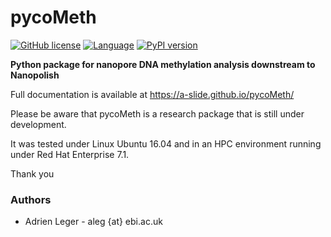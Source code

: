 # pycoMeth

[![GitHub license](https://img.shields.io/github/license/a-slide/pycoMeth.svg)](https://github.com/a-slide/pycoMeth/blob/master/LICENSE)
[![Language](https://img.shields.io/badge/Language-Python3-yellow.svg)](https://www.python.org/)
[![PyPI version](https://badge.fury.io/py/pycoMeth.svg)](https://badge.fury.io/py/pycoMeth)

<!-- [![PyPI downloads](https://pepy.tech/badge/nanopolishcomp)](https://pepy.tech/project/nanopolishcomp) -->
<!-- [![DOI](https://zenodo.org/badge/144169864.svg)](https://zenodo.org/badge/latestdoi/144169864) -->

**Python package for nanopore DNA methylation analysis downstream to Nanopolish**

Full documentation is available at https://a-slide.github.io/pycoMeth/

Please be aware that pycoMeth is a research package that is still under development.

It was tested under Linux Ubuntu 16.04 and in an HPC environment running under Red Hat Enterprise 7.1.

Thank you

### Authors

* Adrien Leger - aleg {at} ebi.ac.uk

